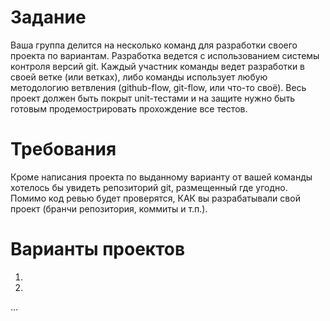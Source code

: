 # Задание
Ваша группа делится на несколько команд для разработки своего проекта по вариантам. Разработка ведется с использованием системы контроля версий git. Каждый участник команды ведет разработки в своей ветке (или ветках), либо команды использует любую методологию ветвления (github-flow, git-flow, или что-то своё).
Весь проект должен быть покрыт unit-тестами и на защите нужно быть готовым продемострировать прохождение все тестов. 

# Требования
Кроме написания проекта по выданному варианту от вашей команды хотелось бы увидеть репозиторий git, размещенный где угодно. Помимо код ревью будет проверятся, КАК вы разрабатывали свой проект (бранчи репозитория, коммиты и т.п.).

# Варианты проектов
1.
2.
...
